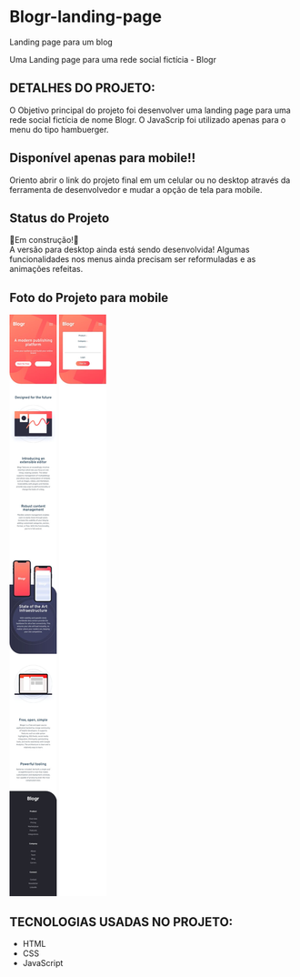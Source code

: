 # Blogr-landing-page
Landing page para um blog

Uma Landing page para uma rede social fictícia - Blogr

## DETALHES DO PROJETO:
O Objetivo principal do projeto foi desenvolver uma landing page
para uma rede social fictícia de nome Blogr.
O JavaScrip foi utilizado apenas para o menu do tipo hambuerger.


## Disponível apenas para mobile!!
Oriento abrir o link do projeto final em um celular ou no desktop 
através da ferramenta de desenvolvedor e mudar a opção de tela para mobile.

## Status do Projeto

:construction:Em construção!:construction: <br>
A versão para desktop ainda está sendo desenvolvida!
Algumas funcionalidades nos menus ainda precisam ser reformuladas e
as animações refeitas.

## Foto do Projeto para mobile
![](assets/img/blogrpage.jpg) ![](assets/img/blogermenu.jpg)

## TECNOLOGIAS USADAS NO PROJETO:
* HTML
* CSS
* JavaScript
